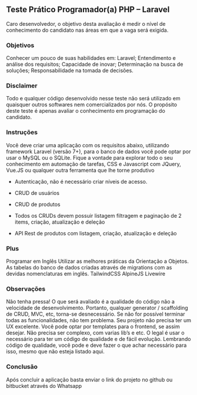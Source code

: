 ## Teste Prático Programador(a) PHP – Laravel

Caro desenvolvedor, o objetivo desta avaliação é medir o nível de conhecimento do candidato nas áreas em que a vaga será exigida.

### Objetivos
Conhecer um pouco de suas habilidades em:
Laravel;
Entendimento e análise dos requisitos;
Capacidade de inovar;
Determinação na busca de soluções;
Responsabilidade na tomada de decisões.


### Disclaimer
Todo e qualquer código desenvolvido nesse teste não será utilizado em quaisquer outros softwares nem comercializados por nós.
O propósito deste teste é apenas avaliar o conhecimento em programação do candidato.

### Instruções
Você deve criar uma aplicação com os requisitos abaixo,  utilizando framework Laravel (versão 7+), para o banco de dados você pode optar por usar o MySQL ou o SQLite. Fique a vontade para explorar todo o seu conhecimento em automação de tarefas, CSS e Javascript com JQuery, Vue.JS ou qualquer outra ferramenta que lhe torne produtivo

- Autenticação, não é necessário criar níveis de acesso.
- CRUD de usuários
- CRUD de produtos

- Todos os CRUDs devem possuir listagem filtragem e paginação de 2 items, criação, atualização e deleção
- API Rest de produtos com listagem, criação, atualização e deleção

### Plus
Programar em Inglês
Utilizar as melhores práticas da Orientação a Objetos.
As tabelas do banco de dados criadas através de migrations com as devidas nomenclaturas em inglês.
TailwindCSS
AlpineJS
Livewire

### Observações
Não tenha pressa! O que será avaliado é a qualidade do código não a velocidade de desenvolvimento. Portanto, qualquer generator / scaffolding de CRUD, MVC, etc, torna-se desnecessário.
Se não for possível terminar todas as funcionalidades, não tem problema.
Seu projeto não precisa ter um UX excelente. Você pode optar por templates para o frontend, se assim desejar.
Não precisa ser complexo, com varias lib’s e etc. O legal é usar o necessário para ter um código de qualidade e de fácil evolução.
Lembrando código de qualidade, você pode e deve fazer o que achar necessário para isso, mesmo que não esteja listado aqui.

### Conclusão
Após concluir a aplicação basta enviar o link do projeto no github ou bitbucket através do Whatsapp
